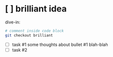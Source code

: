 # [ ] brilliant idea
dive-in:
```sh
# comment inside code block
git checkout brilliant
```
- [ ] task #1
some thoughts about bullet #1
blah-blah
- [ ] task #2
